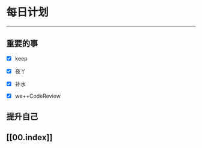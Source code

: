 
# 每日计划
---
## 重要的事

- [x]  keep
- [x]  夜丫
- [x]  补水
- [x]  we++CodeReview



## 提升自己

  



## [[00.index]]










